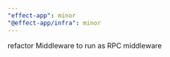 ```yaml
---
"effect-app": minor
"@effect-app/infra": minor
---
```


refactor Middleware to run as RPC middleware
